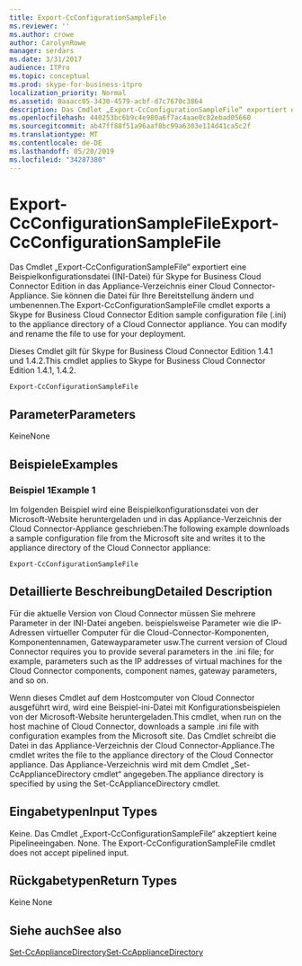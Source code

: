 ```yaml
---
title: Export-CcConfigurationSampleFile
ms.reviewer: ''
ms.author: crowe
author: CarolynRowe
manager: serdars
ms.date: 3/31/2017
audience: ITPro
ms.topic: conceptual
ms.prod: skype-for-business-itpro
localization_priority: Normal
ms.assetid: 0aaacc05-3430-4579-acbf-d7c7670c3864
description: Das Cmdlet „Export-CcConfigurationSampleFile“ exportiert eine Beispielkonfigurationsdatei (INI-Datei) für Skype for Business Cloud Connector Edition in das Appliance-Verzeichnis einer Cloud Connector-Appliance. Sie können die Datei für Ihre Bereitstellung ändern und umbenennen.
ms.openlocfilehash: 440253bc6b9c4e980a6f7ac4aae0c82ebad05660
ms.sourcegitcommit: ab47ff88f51a96aaf8bc99a6303e114d41ca5c2f
ms.translationtype: MT
ms.contentlocale: de-DE
ms.lasthandoff: 05/20/2019
ms.locfileid: "34287380"
---
```

# <a name="export-ccconfigurationsamplefile"></a><span data-ttu-id="ec5de-104">Export-CcConfigurationSampleFile</span><span class="sxs-lookup"><span data-stu-id="ec5de-104">Export-CcConfigurationSampleFile</span></span>
 
<span data-ttu-id="ec5de-p102">Das Cmdlet „Export-CcConfigurationSampleFile“ exportiert eine Beispielkonfigurationsdatei (INI-Datei) für Skype for Business Cloud Connector Edition in das Appliance-Verzeichnis einer Cloud Connector-Appliance. Sie können die Datei für Ihre Bereitstellung ändern und umbenennen.</span><span class="sxs-lookup"><span data-stu-id="ec5de-p102">The Export-CcConfigurationSampleFile cmdlet exports a Skype for Business Cloud Connector Edition sample configuration file (.ini) to the appliance directory of a Cloud Connector appliance. You can modify and rename the file to use for your deployment.</span></span>
  
<span data-ttu-id="ec5de-107">Dieses Cmdlet gilt für Skype for Business Cloud Connector Edition 1.4.1 und 1.4.2.</span><span class="sxs-lookup"><span data-stu-id="ec5de-107">This cmdlet applies to Skype for Business Cloud Connector Edition 1.4.1, 1.4.2.</span></span>
  
```
Export-CcConfigurationSampleFile
```

## <a name="parameters"></a><span data-ttu-id="ec5de-108">Parameter</span><span class="sxs-lookup"><span data-stu-id="ec5de-108">Parameters</span></span>

<span data-ttu-id="ec5de-109">Keine</span><span class="sxs-lookup"><span data-stu-id="ec5de-109">None</span></span>
  
## <a name="examples"></a><span data-ttu-id="ec5de-110">Beispiele</span><span class="sxs-lookup"><span data-stu-id="ec5de-110">Examples</span></span>
<span data-ttu-id="ec5de-111"><a name="Examples"> </a></span><span class="sxs-lookup"><span data-stu-id="ec5de-111"></span></span>

### <a name="example-1"></a><span data-ttu-id="ec5de-112">Beispiel 1</span><span class="sxs-lookup"><span data-stu-id="ec5de-112">Example 1</span></span>

<span data-ttu-id="ec5de-113">Im folgenden Beispiel wird eine Beispielkonfigurationsdatei von der Microsoft-Website heruntergeladen und in das Appliance-Verzeichnis der Cloud Connector-Appliance geschrieben:</span><span class="sxs-lookup"><span data-stu-id="ec5de-113">The following example downloads a sample configuration file from the Microsoft site and writes it to the appliance directory of the Cloud Connector appliance:</span></span>
  
```
Export-CcConfigurationSampleFile
```

## <a name="detailed-description"></a><span data-ttu-id="ec5de-114">Detaillierte Beschreibung</span><span class="sxs-lookup"><span data-stu-id="ec5de-114">Detailed Description</span></span>
<span data-ttu-id="ec5de-115"><a name="DetailedDescription"> </a></span><span class="sxs-lookup"><span data-stu-id="ec5de-115"></span></span>

<span data-ttu-id="ec5de-116">Für die aktuelle Version von Cloud Connector müssen Sie mehrere Parameter in der INI-Datei angeben. beispielsweise Parameter wie die IP-Adressen virtueller Computer für die Cloud-Connector-Komponenten, Komponentennamen, Gatewayparameter usw.</span><span class="sxs-lookup"><span data-stu-id="ec5de-116">The current version of Cloud Connector requires you to provide several parameters in the .ini file; for example, parameters such as the IP addresses of virtual machines for the Cloud Connector components, component names, gateway parameters, and so on.</span></span>
  
<span data-ttu-id="ec5de-117">Wenn dieses Cmdlet auf dem Hostcomputer von Cloud Connector ausgeführt wird, wird eine Beispiel-ini-Datei mit Konfigurationsbeispielen von der Microsoft-Website heruntergeladen.</span><span class="sxs-lookup"><span data-stu-id="ec5de-117">This cmdlet, when run on the host machine of Cloud Connector, downloads a sample .ini file with configuration examples from the Microsoft site.</span></span> <span data-ttu-id="ec5de-118">Das Cmdlet schreibt die Datei in das Appliance-Verzeichnis der Cloud Connector-Appliance.</span><span class="sxs-lookup"><span data-stu-id="ec5de-118">The cmdlet writes the file to the appliance directory of the Cloud Connector appliance.</span></span> <span data-ttu-id="ec5de-119">Das Appliance-Verzeichnis wird mit dem Cmdlet „Set-CcApplianceDirectory cmdlet“ angegeben.</span><span class="sxs-lookup"><span data-stu-id="ec5de-119">The appliance directory is specified by using the Set-CcApplianceDirectory cmdlet.</span></span>
  
## <a name="input-types"></a><span data-ttu-id="ec5de-120">Eingabetypen</span><span class="sxs-lookup"><span data-stu-id="ec5de-120">Input Types</span></span>
<span data-ttu-id="ec5de-121"><a name="InputTypes"> </a></span><span class="sxs-lookup"><span data-stu-id="ec5de-121"></span></span>

<span data-ttu-id="ec5de-p104">Keine. Das Cmdlet „Export-CcConfigurationSampleFile“ akzeptiert keine Pipelineeingaben. </span><span class="sxs-lookup"><span data-stu-id="ec5de-p104">None. The Export-CcConfigurationSampleFile cmdlet does not accept pipelined input.</span></span> 
  
## <a name="return-types"></a><span data-ttu-id="ec5de-124">Rückgabetypen</span><span class="sxs-lookup"><span data-stu-id="ec5de-124">Return Types</span></span>
<span data-ttu-id="ec5de-125"><a name="ReturnTypes"> </a></span><span class="sxs-lookup"><span data-stu-id="ec5de-125"></span></span>

<span data-ttu-id="ec5de-126">Keine </span><span class="sxs-lookup"><span data-stu-id="ec5de-126">None</span></span>
  
## <a name="see-also"></a><span data-ttu-id="ec5de-127">Siehe auch</span><span class="sxs-lookup"><span data-stu-id="ec5de-127">See also</span></span>
<span data-ttu-id="ec5de-128"><a name="ReturnTypes"> </a></span><span class="sxs-lookup"><span data-stu-id="ec5de-128"></span></span>

[<span data-ttu-id="ec5de-129">Set-CcApplianceDirectory</span><span class="sxs-lookup"><span data-stu-id="ec5de-129">Set-CcApplianceDirectory</span></span>](set-ccappliancedirectory.md)
  

